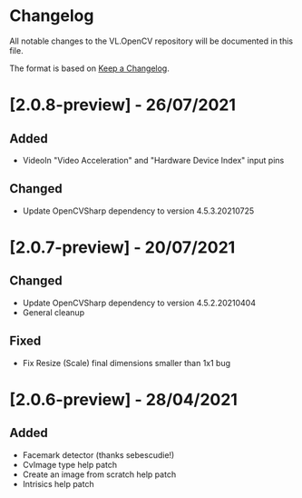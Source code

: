 # Changelog
All notable changes to the VL.OpenCV repository will be documented in this file.

The format is based on [Keep a Changelog](https://keepachangelog.com/en/1.0.0/).

# [2.0.8-preview] - 26/07/2021

## Added
* VideoIn "Video Acceleration" and "Hardware Device Index" input pins

## Changed
* Update OpenCVSharp dependency to version 4.5.3.20210725

# [2.0.7-preview] - 20/07/2021

## Changed
* Update OpenCVSharp dependency to version 4.5.2.20210404
* General cleanup

## Fixed
* Fix Resize (Scale) final dimensions smaller than 1x1 bug

# [2.0.6-preview] - 28/04/2021
## Added
* Facemark detector (thanks sebescudie!)
* CvImage type help patch
* Create an image from scratch help patch
* Intrisics help patch